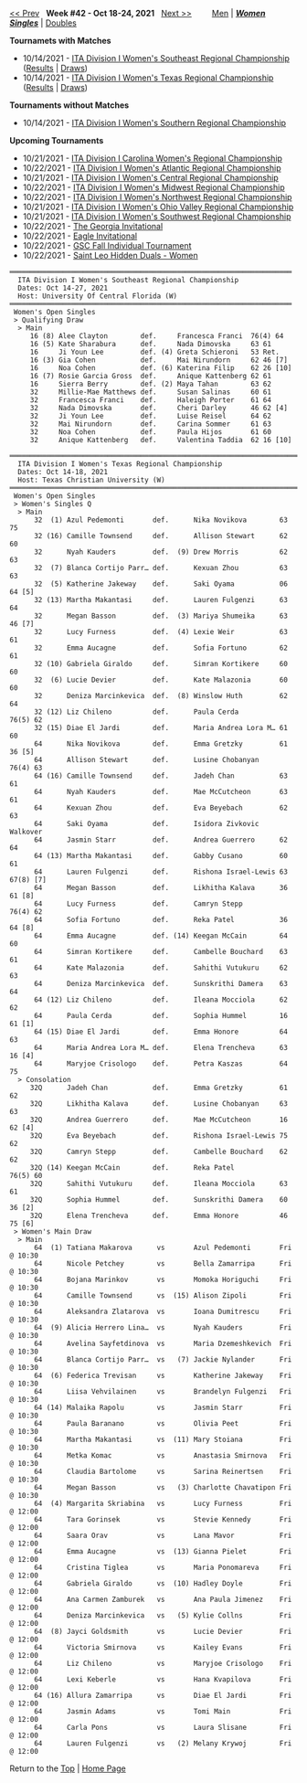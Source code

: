 <a name="top"></a>[<< Prev](women_singles_2141.md) &nbsp; **Week #42 - Oct 18-24, 2021** &nbsp; [Next >>](women_singles_2143.md) &nbsp;&nbsp;&nbsp;&nbsp;&nbsp;&nbsp;&nbsp; [Men](./men_singles_2142.md) &#124; [***Women***](./women_singles_2142.md) &nbsp;&nbsp;&nbsp;&nbsp;&nbsp; [***Singles***](./women_singles_2142.md) &#124; [Doubles](./women_doubles_2142.md)

**Tournamets with Matches**  
- 10/14/2021 - [ITA Division I Women's Southeast Regional Championship](#21-46458) ([Results](#21-46458) &#124; <a href="https://colleges.wearecollegetennis.com/competitions/UniversityOfCentralFloridaW/Tournaments/Overview/477EFA21-99A1-4948-BCBA-3E47323DA44C" target="_blank">Draws</a>)  
- 10/14/2021 - [ITA Division I Women's Texas Regional Championship](#21-76092) ([Results](#21-76092) &#124; <a href="https://colleges.wearecollegetennis.com/competitions/TexasChristianUniversityW/Tournaments/Overview/9574C0F1-FB6F-4587-813E-366D4EF8CD5F" target="_blank">Draws</a>)  

**Tournaments without Matches**  
- 10/14/2021 - <a href="https://colleges.wearecollegetennis.com/competitions/UniversityOfAlabamaW/Tournaments/Overview/3664EBFB-3074-4E63-93F8-6E120D21EEF6" target="_blank">ITA Division I Women's Southern Regional Championship</a>  

**Upcoming Tournaments**  
- 10/21/2021 - <a href="https://colleges.wearecollegetennis.com/competitions/WakeForestUniversityW/Tournaments/Overview/61F146C9-753C-4458-9E95-EE269C0BB692" target="_blank">ITA Division I Carolina Women's Regional Championship</a>  
- 10/22/2021 - <a href="https://colleges.wearecollegetennis.com/competitions/UniversityOfVirginiaW/Tournaments/Overview/03D2591A-B4EA-40D0-84EE-FA366640953F" target="_blank">ITA Division I Women's Atlantic Regional Championship</a>  
- 10/21/2021 - <a href="https://colleges.wearecollegetennis.com/competitions/UniversityOfIowaW/Tournaments/Overview/D14DFB81-5E2F-4C19-96BD-C7C8E01E527B" target="_blank">ITA Division I Women's Central Regional Championship</a>  
- 10/22/2021 - <a href="https://colleges.wearecollegetennis.com/competitions/OhioStateUniversityW/Tournaments/Overview/6552AE44-FB48-4C1E-A09A-B67C23ED4FEA" target="_blank">ITA Division I Women's Midwest Regional Championship</a>  
- 10/22/2021 - <a href="https://colleges.wearecollegetennis.com/competitions/StanfordUniversityW/Tournaments/Overview/069089F9-1C02-43BD-82B5-B68774093F12" target="_blank">ITA Division I Women's Northwest Regional Championship</a>  
- 10/21/2021 - <a href="https://colleges.wearecollegetennis.com/competitions/MiddleTennesseeStateUniversityW/Tournaments/Overview/34C6481F-30D0-4BCE-8E27-2B57D253FF5B" target="_blank">ITA Division I Women's Ohio Valley Regional Championship</a>  
- 10/21/2021 - <a href="https://colleges.wearecollegetennis.com/competitions/UniversityOfSanDiegoW/Tournaments/Overview/9B2A2826-DFA4-4AF2-9D87-2A1D153E1CC1" target="_blank">ITA Division I Women's Southwest Regional Championship</a>  
- 10/22/2021 - <a href="https://colleges.wearecollegetennis.com/competitions/UniversityOfGeorgiaW/Tournaments/Overview/01A4B27D-4D73-4167-8630-758894B435E5" target="_blank">The Georgia Invitational</a>  
- 10/22/2021 - <a href="https://colleges.wearecollegetennis.com/competitions/CarsonNewmanUniversityM/Tournaments/Overview/FA529FF6-2F0C-4A2B-98E2-9375081745F2" target="_blank">Eagle Invitational</a>  
- 10/22/2021 - <a href="https://colleges.wearecollegetennis.com/competitions/UniversityOfWestAlabamaM/Tournaments/Overview/3F52D38E-E55E-401F-9FFF-DE42949C2FFF" target="_blank">GSC Fall Individual Tournament</a>  
- 10/22/2021 - <a href="https://colleges.wearecollegetennis.com/competitions/SaintLeoUniversityW/Tournaments/Overview/4E66DF95-8991-4880-9830-29E9F5B3C53F" target="_blank">Saint Leo Hidden Duals - Women</a>  

<a name="21-46458"></a>
~~~
═════════════════════════════════════════════════════════════════════
  ITA Division I Women's Southeast Regional Championship
  Dates: Oct 14-27, 2021
  Host: University Of Central Florida (W)
═════════════════════════════════════════════════════════════════════
 Women's Open Singles
 > Qualifying Draw
  > Main
     16 (8) Alee Clayton        def.     Francesca Franci  76(4) 64
     16 (5) Kate Sharabura      def.     Nada Dimovska     63 61
     16     Ji Youn Lee         def. (4) Greta Schieroni   53 Ret.
     16 (3) Gia Cohen           def.     Mai Nirundorn     62 46 [7]
     16     Noa Cohen           def. (6) Katerina Filip    62 26 [10]
     16 (7) Rosie Garcia Gross  def.     Anique Kattenberg 62 61
     16     Sierra Berry        def. (2) Maya Tahan        63 62
     32     Millie-Mae Matthews def.     Susan Salinas     60 61
     32     Francesca Franci    def.     Haleigh Porter    61 64
     32     Nada Dimovska       def.     Cheri Darley      46 62 [4]
     32     Ji Youn Lee         def.     Luise Reisel      64 62
     32     Mai Nirundorn       def.     Carina Sommer     61 63
     32     Noa Cohen           def.     Paula Hijos       61 60
     32     Anique Kattenberg   def.     Valentina Taddia  62 16 [10]
~~~

<a name="21-76092"></a>
~~~
══════════════════════════════════════════════════════════════════════════════
  ITA Division I Women's Texas Regional Championship
  Dates: Oct 14-18, 2021
  Host: Texas Christian University (W)
══════════════════════════════════════════════════════════════════════════════
 Women's Open Singles
 > Women's Singles Q
  > Main
      32  (1) Azul Pedemonti       def.      Nika Novikova        63 75
      32 (16) Camille Townsend     def.      Allison Stewart      62 60
      32      Nyah Kauders         def.  (9) Drew Morris          62 63
      32  (7) Blanca Cortijo Parr… def.      Kexuan Zhou          63 63
      32  (5) Katherine Jakeway    def.      Saki Oyama           06 64 [5]
      32 (13) Martha Makantasi     def.      Lauren Fulgenzi      63 64
      32      Megan Basson         def.  (3) Mariya Shumeika      63 46 [7]
      32      Lucy Furness         def.  (4) Lexie Weir           63 61
      32      Emma Aucagne         def.      Sofia Fortuno        62 61
      32 (10) Gabriela Giraldo     def.      Simran Kortikere     60 60
      32  (6) Lucie Devier         def.      Kate Malazonia       60 60
      32      Deniza Marcinkevica  def.  (8) Winslow Huth         62 64
      32 (12) Liz Chileno          def.      Paula Cerda          76(5) 62
      32 (15) Diae El Jardi        def.      Maria Andrea Lora M… 61 60
      64      Nika Novikova        def.      Emma Gretzky         61 36 [5]
      64      Allison Stewart      def.      Lusine Chobanyan     76(4) 63
      64 (16) Camille Townsend     def.      Jadeh Chan           63 61
      64      Nyah Kauders         def.      Mae McCutcheon       63 61
      64      Kexuan Zhou          def.      Eva Beyebach         62 63
      64      Saki Oyama           def.      Isidora Zivkovic     Walkover
      64      Jasmin Starr         def.      Andrea Guerrero      62 64
      64 (13) Martha Makantasi     def.      Gabby Cusano         60 61
      64      Lauren Fulgenzi      def.      Rishona Israel-Lewis 63 67(8) [7]
      64      Megan Basson         def.      Likhitha Kalava      36 61 [8]
      64      Lucy Furness         def.      Camryn Stepp         76(4) 62
      64      Sofia Fortuno        def.      Reka Patel           36 64 [8]
      64      Emma Aucagne         def. (14) Keegan McCain        64 60
      64      Simran Kortikere     def.      Cambelle Bouchard    63 61
      64      Kate Malazonia       def.      Sahithi Vutukuru     62 63
      64      Deniza Marcinkevica  def.      Sunskrithi Damera    63 64
      64 (12) Liz Chileno          def.      Ileana Mocciola      62 62
      64      Paula Cerda          def.      Sophia Hummel        16 61 [1]
      64 (15) Diae El Jardi        def.      Emma Honore          64 63
      64      Maria Andrea Lora M… def.      Elena Trencheva      63 16 [4]
      64      Maryjoe Crisologo    def.      Petra Kaszas         64 75
  > Consolation
     32Q      Jadeh Chan           def.      Emma Gretzky         61 62
     32Q      Likhitha Kalava      def.      Lusine Chobanyan     63 63
     32Q      Andrea Guerrero      def.      Mae McCutcheon       16 62 [4]
     32Q      Eva Beyebach         def.      Rishona Israel-Lewis 75 62
     32Q      Camryn Stepp         def.      Cambelle Bouchard    62 62
     32Q (14) Keegan McCain        def.      Reka Patel           76(5) 60
     32Q      Sahithi Vutukuru     def.      Ileana Mocciola      63 61
     32Q      Sophia Hummel        def.      Sunskrithi Damera    60 36 [2]
     32Q      Elena Trencheva      def.      Emma Honore          46 75 [6]
 > Women's Main Draw
  > Main
      64  (1) Tatiana Makarova      vs       Azul Pedemonti       Fri @ 10:30
      64      Nicole Petchey        vs       Bella Zamarripa      Fri @ 10:30
      64      Bojana Marinkov       vs       Momoka Horiguchi     Fri @ 10:30
      64      Camille Townsend      vs  (15) Alison Zipoli        Fri @ 10:30
      64      Aleksandra Zlatarova  vs       Ioana Dumitrescu     Fri @ 10:30
      64  (9) Alicia Herrero Lina…  vs       Nyah Kauders         Fri @ 10:30
      64      Avelina Sayfetdinova  vs       Maria Dzemeshkevich  Fri @ 10:30
      64      Blanca Cortijo Parr…  vs   (7) Jackie Nylander      Fri @ 10:30
      64  (6) Federica Trevisan     vs       Katherine Jakeway    Fri @ 10:30
      64      Liisa Vehvilainen     vs       Brandelyn Fulgenzi   Fri @ 10:30
      64 (14) Malaika Rapolu        vs       Jasmin Starr         Fri @ 10:30
      64      Paula Baranano        vs       Olivia Peet          Fri @ 10:30
      64      Martha Makantasi      vs  (11) Mary Stoiana         Fri @ 10:30
      64      Metka Komac           vs       Anastasia Smirnova   Fri @ 10:30
      64      Claudia Bartolome     vs       Sarina Reinertsen    Fri @ 10:30
      64      Megan Basson          vs   (3) Charlotte Chavatipon Fri @ 10:30
      64  (4) Margarita Skriabina   vs       Lucy Furness         Fri @ 12:00
      64      Tara Gorinsek         vs       Stevie Kennedy       Fri @ 12:00
      64      Saara Orav            vs       Lana Mavor           Fri @ 12:00
      64      Emma Aucagne          vs  (13) Gianna Pielet        Fri @ 12:00
      64      Cristina Tiglea       vs       Maria Ponomareva     Fri @ 12:00
      64      Gabriela Giraldo      vs  (10) Hadley Doyle         Fri @ 12:00
      64      Ana Carmen Zamburek   vs       Ana Paula Jimenez    Fri @ 12:00
      64      Deniza Marcinkevica   vs   (5) Kylie Collns         Fri @ 12:00
      64  (8) Jayci Goldsmith       vs       Lucie Devier         Fri @ 12:00
      64      Victoria Smirnova     vs       Kailey Evans         Fri @ 12:00
      64      Liz Chileno           vs       Maryjoe Crisologo    Fri @ 12:00
      64      Lexi Keberle          vs       Hana Kvapilova       Fri @ 12:00
      64 (16) Allura Zamarripa      vs       Diae El Jardi        Fri @ 12:00
      64      Jasmin Adams          vs       Tomi Main            Fri @ 12:00
      64      Carla Pons            vs       Laura Slisane        Fri @ 12:00
      64      Lauren Fulgenzi       vs   (2) Melany Krywoj        Fri @ 12:00
~~~

Return to the [Top](./women_singles_2142.md) &#124; [Home Page](../../index.md)